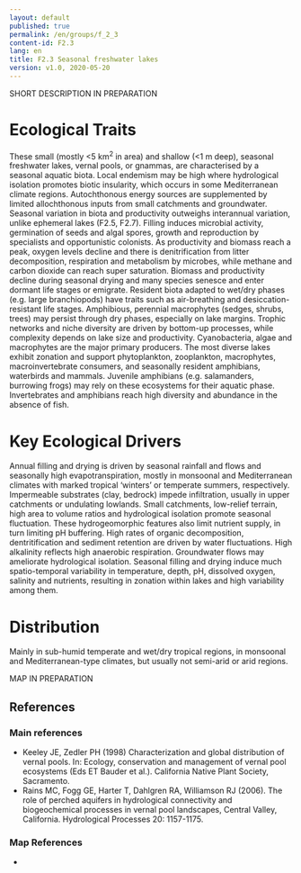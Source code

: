 ```yaml
---
layout: default
published: true
permalink: /en/groups/f_2_3
content-id: F2.3
lang: en
title: F2.3 Seasonal freshwater lakes
version: v1.0, 2020-05-20
---
```


SHORT DESCRIPTION IN PREPARATION

# Ecological Traits
 
These small (mostly <5 km<sup>2</sup> in area) and shallow (<1 m deep), seasonal freshwater lakes, vernal pools, or gnammas, are characterised by a seasonal aquatic biota. Local endemism may be high where hydrological isolation promotes biotic insularity, which occurs in some Mediterranean climate regions. Autochthonous energy sources are supplemented by limited allochthonous inputs from small catchments and groundwater. Seasonal variation in biota and productivity outweighs interannual variation, unlike ephemeral lakes (F2.5, F2.7). Filling induces microbial activity, germination of seeds and algal spores, growth and reproduction by specialists and opportunistic colonists. As productivity and biomass reach a peak, oxygen levels decline and there is denitrification from litter decomposition, respiration and metabolism by microbes, while methane and carbon dioxide can reach super saturation. Biomass and productivity decline during seasonal drying and many species senesce and enter dormant life stages or emigrate. Resident biota adapted to wet/dry phases (e.g. large branchiopods) have traits such as air-breathing and desiccation-resistant life stages. Amphibious, perennial macrophytes (sedges, shrubs, trees) may persist through dry phases, especially on lake margins. Trophic networks and niche diversity are driven by bottom-up processes, while complexity depends on lake size and productivity. Cyanobacteria, algae and macrophytes are the major primary producers. The most diverse lakes exhibit zonation and support phytoplankton, zooplankton, macrophytes, macroinvertebrate consumers, and seasonally resident amphibians, waterbirds and mammals. Juvenile amphibians (e.g. salamanders, burrowing frogs) may rely on these ecosystems for their aquatic phase. Invertebrates and amphibians reach high diversity and abundance in the absence of fish.
 
# Key Ecological Drivers
 
Annual filling and drying is driven by seasonal rainfall and flows and seasonally high evapotranspiration, mostly in monsoonal and Mediterranean climates with marked tropical ‘winters’ or temperate summers, respectively. Impermeable substrates (clay, bedrock) impede infiltration, usually in upper catchments or undulating lowlands. Small catchments, low-relief terrain, high area to volume ratios and hydrological isolation promote seasonal fluctuation. These hydrogeomorphic features also limit nutrient supply, in turn limiting pH buffering. High rates of organic decomposition, dentritification and sediment retention are driven by water fluctuations. High alkalinity reflects high anaerobic respiration. Groundwater flows may ameliorate hydrological isolation. Seasonal filling and drying induce much spatio-temporal variability in temperature, depth, pH, dissolved oxygen, salinity and nutrients, resulting in zonation within lakes and high variability among them.
 
# Distribution
 
Mainly in sub-humid temperate and wet/dry tropical regions, in monsoonal and Mediterranean-type climates, but usually not semi-arid or arid regions.

MAP IN PREPARATION

## References

### Main references
* Keeley JE, Zedler PH (1998) Characterization and global distribution of vernal pools. In: Ecology, conservation and management of vernal pool ecosystems (Eds ET Bauder et al.). California Native Plant Society, Sacramento.
* Rains MC, Fogg GE, Harter T, Dahlgren RA, Williamson RJ (2006). The role of perched aquifers in hydrological connectivity and biogeochemical processes in vernal pool landscapes, Central Valley, California. Hydrological Processes 20: 1157-1175.

### Map References
* 
